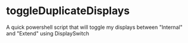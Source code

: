 # toggleDuplicateDisplays
A quick powershell script that will toggle my displays between "Internal" and "Extend" using DisplaySwitch
